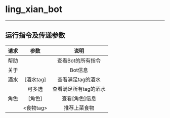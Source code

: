 # ling_xian_bot

------------
## 运行指令及传递参数
| 请求 |   参数    |      说明      |
|:--:|:-------:|:------------:|
| 帮助 |         |  查看Bot的所有指令  |
| 关于 |         |    Bot信息     |
| 酒水 | [酒水tag] |  查看满足tag的酒水  |
|    |   可多选   | 查看满足所有tag的酒水 |
| 角色 |  [角色]   |   查看[角色]信息   |
|    | <食物tag> |    推荐上菜食物    |

